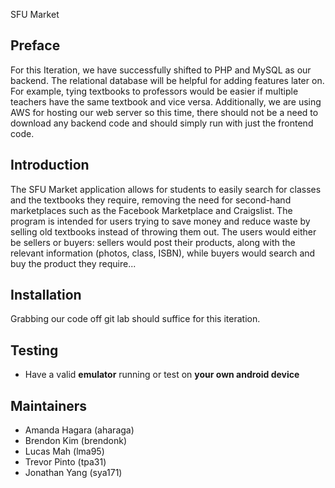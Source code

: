 SFU Market

Preface
------------------------------------
For this Iteration, we have successfully shifted to PHP and MySQL as our backend. The relational database will be helpful for adding features later on. For example, tying textbooks to professors would be easier if multiple teachers have the same textbook and vice versa. Additionally, we are using AWS for hosting our web server so this time, there should not be a need to download any backend code and should simply run with just the frontend code.

Introduction
------------------------------------
The SFU Market application allows for students to easily search for classes and the textbooks they require, removing the need for second-hand marketplaces such as the Facebook Marketplace and Craigslist. The program is intended for users trying to save money and reduce waste by selling old textbooks instead of throwing them out. The users would either be sellers or buyers: sellers would post their products, along with the relevant information (photos, class, ISBN), while buyers would search and buy the product they require...

Installation 
------------------------------------
Grabbing our code off git lab should suffice for this iteration.

Testing
------------------------------------
- Have a valid **emulator** running or test on **your own android device**


Maintainers
------------------------------------
- Amanda Hagara (aharaga)
- Brendon Kim (brendonk)
- Lucas Mah (lma95)
- Trevor Pinto (tpa31)
- Jonathan Yang (sya171)
 
